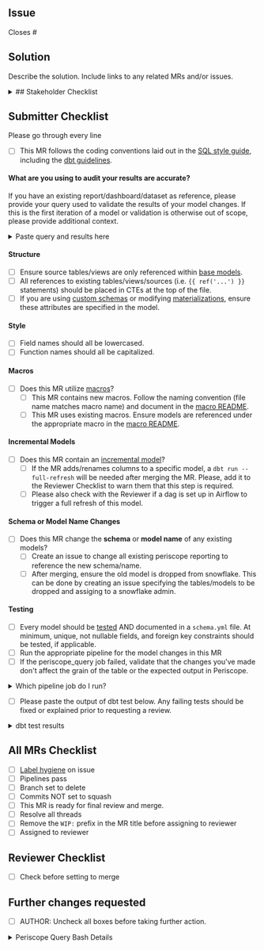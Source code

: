 ## Issue
<!--- Link the Issue this MR closes --->
Closes #

## Solution

Describe the solution. Include links to any related MRs and/or issues.

<details>
<summary>## Stakeholder Checklist</summary>
If you are the person who will be using this data and/or the dashboard it depends on, please fill out this section.

- [ ] Does the dbt model change provide the requested data? 
- [ ] Does the dbt model change provide accurate data?
</details>

## Submitter Checklist

Please go through every line

- [ ] This MR follows the coding conventions laid out in the [SQL style guide](https://about.gitlab.com/handbook/business-ops/data-team/sql-style-guide/), including the [dbt guidelines](https://about.gitlab.com/handbook/business-ops/data-team/sql-style-guide/#dbt-guidelines).

#### What are you using to audit your results are accurate?

If you have an existing report/dashboard/dataset as reference, please provide your query used to validate the results of your model changes. If this is the first iteration of a model or validation is otherwise out of scope, please provide additional context.

<details>
<summary> Paste query and results here </summary>

<pre><code>

Example: You might be looking at the count of opportunities before and after, if you're editing the opportunity model.

</code></pre>
</details>

#### Structure

- [ ] Ensure source tables/views are only referenced within [base models](https://about.gitlab.com/handbook/business-ops/data-team/sql-style-guide/#base-models).
- [ ] All references to existing tables/views/sources (i.e. `{{ ref('...') }}` statements) should be placed in CTEs at the top of the file.
- [ ] If you are using [custom schemas](https://docs.getdbt.com/docs/using-custom-schemas) or modifying [materializations](https://docs.getdbt.com/docs/materializations), ensure these attributes are specified in the model.

#### Style

- [ ] Field names should all be lowercased.
- [ ] Function names should all be capitalized.

#### Macros

- [ ] Does this MR utilize [macros](https://docs.getdbt.com/docs/macros)?
  - [ ] This MR contains new macros. Follow the naming convention (file name matches macro name) and document in the [macro README](https://gitlab.com/gitlab-data/analytics/blob/master/transform/snowflake-dbt/macros/README.md).
  - [ ] This MR uses existing macros. Ensure models are referenced under the appropriate macro in the [macro README](https://gitlab.com/gitlab-data/analytics/blob/master/transform/snowflake-dbt/macros/README.md).

#### Incremental Models

- [ ] Does this MR contain an [incremental model](https://docs.getdbt.com/docs/configuring-incremental-models#section-how-do-i-use-the-incremental-materialization-)?
  - [ ] If the MR adds/renames columns to a specific model, a `dbt run --full-refresh` will be needed after merging the MR. Please, add it to the Reviewer Checklist to warn them that this step is required.
  - [ ] Please also check with the Reviewer if a dag is set up in Airflow to trigger a full refresh of this model.  

#### Schema or Model Name Changes
- [ ] Does this MR change the **schema** or **model name** of any existing models?
  - [ ] Create an issue to change all existing periscope reporting to reference the new schema/name.
  - [ ] After merging, ensure the old model is dropped from snowflake. This can be done by creating an issue specifying the tables/models to be dropped and assiging to a snowflake admin. 

#### Testing

- [ ] Every model should be [tested](https://docs.getdbt.com/docs/testing-and-documentation) AND documented in a `schema.yml` file. At minimum, unique, not nullable fields, and foreign key constraints should be tested, if applicable.
- [ ] Run the appropriate pipeline for the model changes in this MR
- [ ] If the periscope_query job failed, validate that the changes you've made don't affect the grain of the table or the expected output in Periscope.

<details>
<summary> Which pipeline job do I run? </summary>

#### Stage: snowflake

- **clone_analytics**: Runs automatically when the MR opens to be able to run any dbt jobs. Subsequent runs of this job will be fast as it only verifies if the clone exists. This is an empty clone of the analytics db.
- **clone_analytics_real**: Run this if you need to do a real clone of the analytics warehouse. This is a full clone of the db.
- **clone_raw**: Run this if you need to run extract, freshness, or snapshot jobs. Subsequent runs of this job will be fast as it only verifies if the clone exists.
- **force_clone_both**: Run this if you want to force refresh both raw and analytics.

#### Stage: extract

- **boneyard_sheetload**: Run this if you want to test a new boneyard sheetload load. This requires the real analytics clone to be available.
- **sheetload**: Run this if you want to test a new sheetload load. This requires the RAW clone to be available.
- **pgp_test**: Run this if you're adding or updating a postgres pipeline manifest. Requires MANIFEST_NAME variable, possibly TASK_INSTANCE variable, and the RAW clone to be available. 


#### Stage: dbt_run

> As part of a DBT Model Change MR, you need to trigger a pipeline job to test that your changes won't break anything in production. To trigger these jobs, go to the "Pipelines" tab at the bottom of this MR and click on the appropriate stage (dbt_run or dbt_misc).

These jobs are scoped to the `ci` target. This target selects a subset of data for the snowplow and version datasets.

Note that job artificats are available for all dbt run jobs. These include the compiled code and the run results.

- **specify_model**: Specify which model to run with the variable `DBT_MODELS`
- **specify_xl_model**: Specify which model to run using an XL warehouse with the variable `DBT_MODELS`
- **specify_exclude**: Specify which model to exclude with the variable `DBT_MODELS`
- **specify_xl_exclude**: Specify which model to exclude using an XL warehouse with the variable `DBT_MODELS`

Watch https://youtu.be/l14N7l-Sco4 to see an example of how to set the variable. The variable is a stand-in for any of the examples in [the dbt documentation on model selection syntax](https://docs.getdbt.com/docs/model-selection-syntax#section-specifying-models-to-run).

#### Stage: dbt_misc
* **all_tests**: Runs all of the tests
  * Note: it is not necessary to run this job if you've run any of the dbt_run stage jobs as tests are included.
* **data_tests**: Runs only data tests
* **freshness**: Runs source freshness test (requires RAW clone)
* **periscope_query**: Runs automatically. See documentation below
* **schema_tests**: Runs only schema tests
* **snapshots**: Runs snapshots (requires RAW clones)
* **specify_tests**: Runs specified model tests with the variable `DBT_MODELS`

##### Job: Periscope Query

This job runs automatically and only appears when `.sql` files are changed. In its simplest form, the job will check to see if any of the currently changed models are queried in Periscope. If they are, the job will fail with a notification to check the relevant dashboard. If it is not queried, the job will succeed.

Current caveats with the job are:

* It will not tell you which dashboard to check
* It is not able to validate tables that are queried with any string interpolation syntax (i.e. `retention_[some_variable]`)
* It is not able to validate if a table is aliased via dbt

For more details on the bash commands, see the expandle bash details section at the end of the MR description.

#### Stage: python

These jobs only appear when `.py` files have changed. All of them will run automatically on each new commit where `.py` files are present. Otherwise they are unavailable to run.


#### Stage: snowflake_stop

- **clone_stop**: Runs automatically when MR is merged or closed. Do not run manually.

</details>

- [ ] Please paste the output of dbt test below. Any failing tests should be fixed or explained prior to requesting a review.

<details>
<summary> dbt test results </summary>

<pre><code>

Paste the results of dbt test here, including the command.

</code></pre>
</details>

## All MRs Checklist
- [ ] [Label hygiene](https://about.gitlab.com/handbook/business-ops/data-team/#issue-labeling) on issue
- [ ] Pipelines pass
- [ ] Branch set to delete
- [ ] Commits NOT set to squash
- [ ] This MR is ready for final review and merge.
- [ ] Resolve all threads
- [ ] Remove the `WIP:` prefix in the MR title before assigning to reviewer
- [ ] Assigned to reviewer

## Reviewer Checklist
- [ ]  Check before setting to merge

## Further changes requested
* [ ]  AUTHOR: Uncheck all boxes before taking further action.

<details>
<summary>Periscope Query Bash Details</summary>

`git clone -b periscope/master --single-branch https://gitlab.com/gitlab-data/periscope.git --depth 1`

This clones the periscope project.

`grep -rIiEo "from (analytics|analytics_staging|boneyard)\.([\_A-z]*)" periscope/. | awk -F '.' '{print tolower($NF)}' | sort | uniq > periscope.txt`

This recursively searches the entire git repo for a string that matches a `from` statement from any of the 3 currently queryable schemas. Using `awk`, it then prints the lower-case of the last column of each line in a file (represented by $NF - which is the number of fields), using a period as a field separator. This works because all queries are some form of <schema>.<table> and what we want is the table. It then sorts the results, gets the unique set, and writes it to a file called periscope.txt.

`git diff origin/$CI_MERGE_REQUEST_TARGET_BRANCH_NAME...HEAD --name-only | grep -iEo "(.*)\.sql" | sed -E 's/\.sql//' | awk -F '/' '{print tolower($NF)}' | sort | uniq > diff.txt`

This gets the list of files that have changed from the master branch (i.e. target branch) to the current commit (HEAD). It then finds (grep) only the sql files and substitutes (sed) the `.sql` with an empty string. Using `awk`, it then prints the lower-case of the last column of each line in a file (represented by $NF - which is the number of fields), using a slash (/) as a field separator. Since the output is directoy/directoy/filename and we make the assumption that most dbt models will write to a table named after its file name, this works as expected. It then sorts the results, gets the unique set, and writes it to a file called diff.txt.

`comm -12 periscope.txt diff.txt > comparison.txt`

This compares (comm) two files and print only lines that are common to both files. It saves it to a file called comparison.txt

`if (( $(cat comparison.txt | wc -l | tr -d ' ') > 0 )); then echo "Check these!" && cat comparison.txt && exit 1; else echo "All good" && exit 0; fi;`

This uses word count (wc) to see how many lines are in the comparison file. If there is more than zero it will print the lines and exit with a failure. If there are no lines it exits with a success.
</details>
